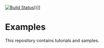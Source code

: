 [![Build Status](https://travis-ci.org/sixturtle/examples.png?branch=master)](https://travis-ci.org/sixturtle/examples)))]]
# Examples
This repository contains tutorials and samples.
